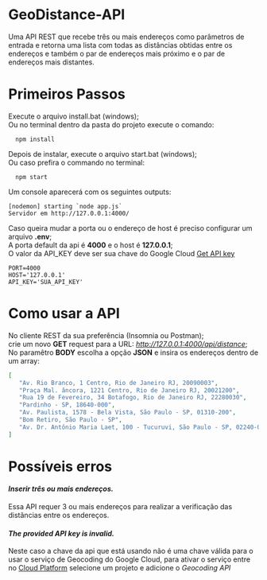 # GeoDistance-API
 Uma API REST que recebe três ou mais endereços como parâmetros de entrada e retorna uma lista com todas as distâncias obtidas entre os endereços e também o par de endereços mais próximo e o par de endereços mais distantes.

# Primeiros Passos
 Execute o arquivo install.bat (windows);</br>
 Ou no terminal dentro da pasta do projeto execute o comando:
```
  npm install
```

 Depois de instalar, execute o arquivo start.bat (windows);</br>
 Ou caso prefira o commando no terminal:
```
  npm start
```

 Um console aparecerá com os seguintes outputs:
 ```
[nodemon] starting `node app.js`
 Servidor em http://127.0.0.1:4000/
 ```

 Caso queira mudar a porta ou o endereço de host é preciso configurar um arquivo <b>.env</b>;</br>
 A porta default da api é <b>4000</b> e o host é <b>127.0.0.1</b>;</br>
 O valor da API_KEY deve ser sua chave do Google Cloud <a href='https://developers.google.com/maps/documentation/geocoding/get-api-key'>Get API key</a>

 ```
PORT=4000
HOST='127.0.0.1'
API_KEY='SUA_API_KEY'
 ```

# Como usar a API
 No cliente REST da sua preferência (Insomnia ou Postman);</br>
 crie um novo <b>GET</b> request para a URL: <i>http://127.0.0.1:4000/api/distance</i>;</br>
 No paramêtro <b>BODY</b> escolha a opção <b>JSON</b> e insira os endereços dentro de um array:
 ```json
 [
	"Av. Rio Branco, 1 Centro, Rio de Janeiro RJ, 20090003",
	"Praça Mal. âncora, 1221 Centro, Rio de Janeiro RJ, 20021200",
	"Rua 19 de Fevereiro, 34 Botafogo, Rio de Janeiro RJ, 22280030",
	"Pardinho - SP, 18640-000",
	"Av. Paulista, 1578 - Bela Vista, São Paulo - SP, 01310-200",
	"Bom Retiro, São Paulo - SP",
	"Av. Dr. Antônio Maria Laet, 100 - Tucuruvi, São Paulo - SP, 02240-000"
]
 ```

 # Possíveis erros
  <h4><i>Inserir três ou mais endereços.</i></h4>
 Essa API requer 3 ou mais endereços para realizar a verificação das distâncias entre os endereços.
  <h4><i>The provided API key is invalid.</i></h4>
 Neste caso a chave da api que está usando não é uma chave válida para o usar o serviço de Geocoding do Google Cloud, para ativar o serviço entre no <a href='https://console.cloud.google.com/google/maps-apis/api-list'>Cloud Platform</a> selecione um projeto e adicione o <i>Geocoding API</i>